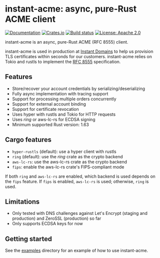 # instant-acme: async, pure-Rust ACME client

[![Documentation](https://docs.rs/instant-acme/badge.svg)](https://docs.rs/instant-acme/)
[![Crates.io](https://img.shields.io/crates/v/instant-acme.svg)](https://crates.io/crates/instant-acme)
[![Build status](https://github.com/InstantDomain/instant-acme/workflows/CI/badge.svg)](https://github.com/InstantDomain/instant-acme/actions?query=workflow%3ACI)
[![License: Apache 2.0](https://img.shields.io/badge/License-Apache%202.0-blue.svg)](LICENSE-APACHE)

instant-acme is an async, pure-Rust ACME (RFC 8555) client.

instant-acme is used in production at [Instant Domains](https://instantdomains.com/) to help
us provision TLS certificates within seconds for our customers. instant-acme relies
on Tokio and rustls to implement the [RFC 8555](https://www.rfc-editor.org/rfc/rfc8555.html)
specification.

## Features

* Store/recover your account credentials by serializing/deserializing
* Fully async implementation with tracing support
* Support for processing multiple orders concurrently
* Support for external account binding
* Support for certificate revocation
* Uses hyper with rustls and Tokio for HTTP requests
* Uses *ring* or aws-lc-rs for ECDSA signing
* Minimum supported Rust version: 1.63

## Cargo features

* `hyper-rustls` (default): use a hyper client with rustls
* `ring` (default): use the *ring* crate as the crypto backend
* `aws-lc-rs`: use the aws-lc-rs crate as the crypto backend
* `fips`: enable the aws-lc-rs crate's FIPS-compliant mode

If both `ring` and `aws-lc-rs` are enabled, which backend is used depends on the `fips` feature.
If `fips` is enabled, `aws-lc-rs` is used; otherwise, `ring` is used.

## Limitations

* Only tested with DNS challenges against Let's Encrypt (staging and production) and ZeroSSL (production) so far
* Only supports ECDSA keys for now

## Getting started

See the [examples](examples) directory for an example of how to use instant-acme.
